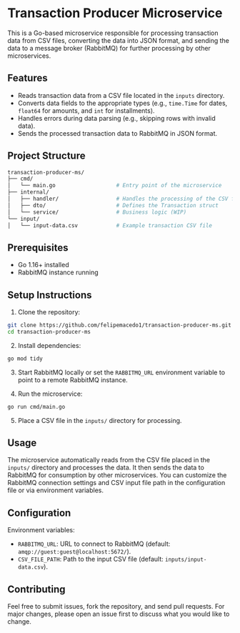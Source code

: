 
# Transaction Producer Microservice

This is a Go-based microservice responsible for processing transaction data from CSV files, converting the data into JSON format, and sending the data to a message broker (RabbitMQ) for further processing by other microservices.

## Features

- Reads transaction data from a CSV file located in the `inputs` directory.
- Converts data fields to the appropriate types (e.g., `time.Time` for dates, `float64` for amounts, and `int` for installments).
- Handles errors during data parsing (e.g., skipping rows with invalid data).
- Sends the processed transaction data to RabbitMQ in JSON format.

## Project Structure

```bash
transaction-producer-ms/
├── cmd/
│   └── main.go                   # Entry point of the microservice
├── internal/
│   ├── handler/                  # Handles the processing of the CSV file
│   ├── dto/                      # Defines the Transaction struct
│   └── service/                  # Business logic (WIP)
└── input/                        
│   └── input-data.csv            # Example transaction CSV file
```

## Prerequisites

- Go 1.16+ installed
- RabbitMQ instance running

## Setup Instructions

1. Clone the repository:

```bash
git clone https://github.com/felipemacedo1/transaction-producer-ms.git
cd transaction-producer-ms
```

2. Install dependencies:

```bash
go mod tidy
```

3. Start RabbitMQ locally or set the `RABBITMQ_URL` environment variable to point to a remote RabbitMQ instance.

4. Run the microservice:

```bash
go run cmd/main.go
```

5. Place a CSV file in the `inputs/` directory for processing.

## Usage

The microservice automatically reads from the CSV file placed in the `inputs/` directory and processes the data. It then sends the data to RabbitMQ for consumption by other microservices. You can customize the RabbitMQ connection settings and CSV input file path in the configuration file or via environment variables.

## Configuration

Environment variables:

- `RABBITMQ_URL`: URL to connect to RabbitMQ (default: `amqp://guest:guest@localhost:5672/`).
- `CSV_FILE_PATH`: Path to the input CSV file (default: `inputs/input-data.csv`).

<!-- ## Testing

To run tests, use the following command:

```bash
go test ./...
``` -->

## Contributing

Feel free to submit issues, fork the repository, and send pull requests. For major changes, please open an issue first to discuss what you would like to change.

<!-- ## License

This project is licensed under the MIT License - see the [LICENSE](LICENSE) file for details. -->